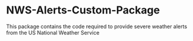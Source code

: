 # NWS-Alerts-Custom-Package
This package contains the code required to provide severe weather alerts from the US National Weather Service
